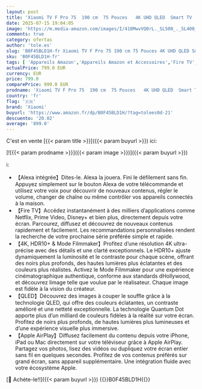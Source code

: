 ```yaml
---
layout: post
title: 'Xiaomi TV F Pro 75  190 cm  75 Pouces   4K UHD QLED  Smart TV  Fire TV  Contrôle Vocal Alexa  HDR10+  Mode Game Boost 120Hz  MEMC  2Go+32Go  Compatible avec AirPlay'
date: 2025-07-15 19:04:05
image: 'https://m.media-amazon.com/images/I/410MwvVQ0rL._SL500_._SL400_.jpg'
comments: true
category: ofertas
author: 'tole.es'
slug: 'B0F45BLD1H-fr Xiaomi TV F Pro 75 190 cm 75 Pouces 4K UHD QLED Smart TV...'
sku: 'B0F45BLD1H-fr'
tags: [ 'Appareils Amazon','Appareils Amazon et Accessoires','Fire TV','High-Tech','Smart TV','TV, vidéo et home cinéma','Téléviseurs','xiaomi','🇫🇷', ]
actualPrice: 799.0 EUR
currency: EUR
price: 799.0
comparePrice: 999.0 EUR
prodname: 'Xiaomi TV F Pro 75  190 cm  75 Pouces   4K UHD QLED  Smart TV  Fire TV  Contrôle Vocal Alexa  HDR10+  Mode Game Boost 120Hz  MEMC  2Go+32Go  Compatible avec AirPlay'
country: 'fr'
flag: '🇫🇷'
brand: 'Xiaomi'
buyurl: 'https://www.amazon.fr/dp/B0F45BLD1H/?tag=tolees0d-21'
descuento: '20.02'
average: '899.0'
---
```


C'est en vente [{{< param title >}}]({{< param buyurl >}}) ici:

[![{{< param prodname >}}]({{< param image >}})]({{< param buyurl >}})

ℹ️:

- 【Alexa intégrée】Dites-le. Alexa la jouera. Fini le défilement sans fin. Appuyez simplement sur le bouton Alexa de votre télécommande et utilisez votre voix pour découvrir de nouveaux contenus, régler le volume, changer de chaîne ou même contrôler vos appareils connectés à la maison.
- 【Fire TV】Accédez instantanément à des milliers d’applications comme Netflix, Prime Video, Disney+ et bien plus, directement depuis votre écran. Parcourez, diffusez et découvrez de nouveaux contenus rapidement et facilement. Les recommandations personnalisées rendent la recherche de votre prochaine série préférée simple et rapide.
- 【4K, HDR10+ & Mode Filmmaker】Profitez d’une résolution 4K ultra-précise avec des détails et une clarté exceptionnels. Le HDR10+ ajuste dynamiquement la luminosité et le contraste pour chaque scène, offrant des noirs plus profonds, des hautes lumières plus éclatantes et des couleurs plus réalistes. Activez le Mode Filmmaker pour une expérience cinématographique authentique, conforme aux standards dHollywood, et découvrez limage telle que voulue par le réalisateur. Chaque image est fidèle à la vision du créateur.
- 【QLED】Découvrez des images à couper le souffle grâce à la technologie QLED, qui offre des couleurs éclatantes, un contraste amélioré et une netteté exceptionnelle. La technologie Quantum Dot apporte plus d’un milliard de couleurs fidèles à la réalité sur votre écran. Profitez de noirs plus profonds, de hautes lumières plus lumineuses et d’une expérience visuelle plus immersive.
- 【Apple AirPlay】Diffusez facilement du contenu depuis votre iPhone, iPad ou Mac directement sur votre téléviseur grâce à Apple AirPlay. Partagez vos photos, lisez des vidéos ou dupliquez votre écran entier sans fil en quelques secondes. Profitez de vos contenus préférés sur grand écran, sans appareil supplémentaire. Une intégration fluide avec votre écosystème Apple.

[🛒 Achète-le!!]({{< param buyurl >}})
{{<world>}}B0F45BLD1H{{</world>}}
